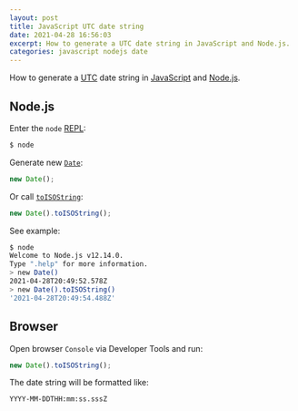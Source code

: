 ```yaml
---
layout: post
title: JavaScript UTC date string
date: 2021-04-28 16:56:03
excerpt: How to generate a UTC date string in JavaScript and Node.js.
categories: javascript nodejs date
---
```


How to generate a [UTC](https://wikipedia.org/wiki/Coordinated_Universal_Time) date string in [JavaScript](https://wikipedia.org/wiki/JavaScript) and [Node.js](https://nodejs.org/).

## Node.js

Enter the `node` [REPL](https://nodejs.org/api/repl.html):

```sh
$ node
```

Generate new [`Date`](https://developer.mozilla.org/docs/Web/JavaScript/Reference/Global_Objects/Date):

```js
new Date();
```

Or call [`toISOString`](https://developer.mozilla.org/docs/Web/JavaScript/Reference/Global_Objects/Date/toISOString):

```js
new Date().toISOString();
```

See example:

```sh
$ node
Welcome to Node.js v12.14.0.
Type ".help" for more information.
> new Date()
2021-04-28T20:49:52.578Z
> new Date().toISOString()
'2021-04-28T20:49:54.488Z'
```

## Browser

Open browser `Console` via Developer Tools and run:

```js
new Date().toISOString();
```

The date string will be formatted like:

```
YYYY-MM-DDTHH:mm:ss.sssZ
```

